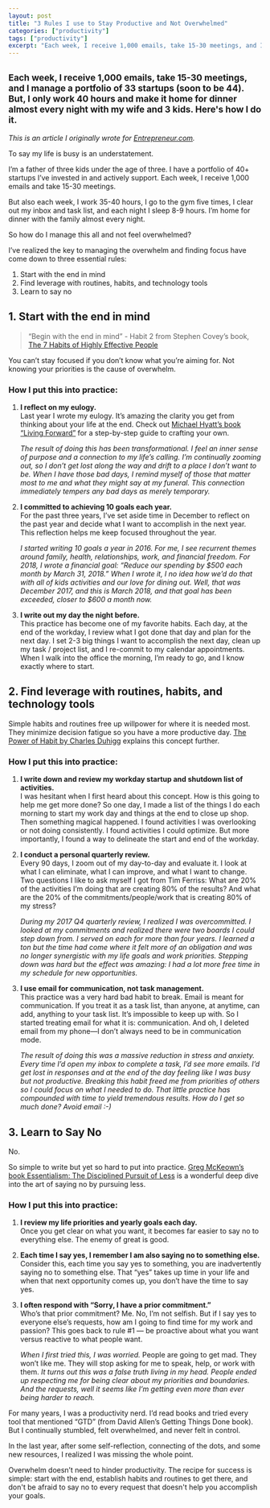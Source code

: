 ```yaml
---
layout: post
title: "3 Rules I use to Stay Productive and Not Overwhelmed"
categories: ["productivity"]
tags: ["productivity"]
excerpt: "Each week, I receive 1,000 emails, take 15-30 meetings, and I manage a portfolio of 33 startups (soon to be 44). But, I only work 40 hours and make it home for dinner almost every night with my wife and 3 kids. Here's how I do it."
---
```


<h2 class="sub-title"><small>Each week, I receive 1,000 emails, take 15-30 meetings, and I manage a portfolio of 33 startups (soon to be 44). But, I only work 40 hours and make it home for dinner almost every night with my wife and 3 kids. Here's how I do it.</small></h2>

_This is an article I originally wrote for [Entrepreneur.com](https://www.entrepreneur.com/article/311237)._

To say my life is busy is an understatement.

I’m a father of three kids under the age of three. I have a portfolio of 40+ startups I’ve invested in and actively support. Each week, I receive 1,000 emails and take 15-30 meetings.

But also each week, I work 35-40 hours, I go to the gym five times, I clear out my inbox and task list, and each night I sleep 8-9 hours. I’m home for dinner with the family almost every night.

So how do I manage this all and not feel overwhelmed?

I’ve realized the key to managing the overwhelm and finding focus have come down to three essential rules:
1. Start with the end in mind
2. Find leverage with routines, habits, and technology tools
3. Learn to say no

## 1. Start with the end in mind

> “Begin with the end in mind” - Habit 2 from Stephen Covey’s book, [The 7 Habits of Highly Effective People](https://amzn.to/2rfsevh)

You can’t stay focused if you don’t know what you’re aiming for. Not knowing your priorities is the cause of overwhelm.

### How I put this into practice:

1. **I reflect on my eulogy.**  
	Last year I wrote my eulogy. It’s amazing the clarity you get from thinking about your life at the end. Check out [Michael Hyatt’s book “Living Forward”](https://amzn.to/2redgVe) for a step-by-step guide to crafting your own.   

	_The result of doing this has been transformational. I feel an inner sense of purpose and a connection to my life’s calling. I’m continually zooming out, so I don’t get lost along the way and drift to a place I don’t want to be. When I have those bad days, I remind myself of those that matter most to me and what they might say at my funeral. This connection immediately tempers any bad days as merely temporary._

2. **I committed to achieving 10 goals each year.**  
	For the past three years, I’ve set aside time in December to reflect on the past year and decide what I want to accomplish in the next year. This reflection helps me keep focused throughout the year.  

	_I started writing 10 goals a year in 2016. For me, I see recurrent themes around family, health, relationships, work, and financial freedom. For 2018, I wrote a financial goal: “Reduce our spending by $500 each month by March 31, 2018.” When I wrote it, I no idea how we’d do that with all of kids activities and our love for dining out. Well, that was December 2017, and this is March 2018, and that goal has been exceeded, closer to $600 a month now._

3. **I write out my day the night before.**  
	This practice has become one of my favorite habits. Each day, at the end of the workday, I review what I got done that day and plan for the next day. I set 2-3 big things I want to accomplish the next day, clean up my task / project list, and I re-commit to my calendar appointments. When I walk into the office the morning, I’m ready to go, and I know exactly where to start.

## 2. Find leverage with routines, habits, and technology tools

Simple habits and routines free up willpower for where it is needed most. They minimize decision fatigue so you have a more productive day. [The Power of Habit by Charles Duhigg](https://amzn.to/2rbn82a) explains this concept further.

### How I put this into practice:

1. **I write down and review my workday startup and shutdown list of activities.**  
	I was hesitant when I first heard about this concept. How is this going to help me get more done? So one day, I made a list of the things I do each morning to start my work day and things at the end to close up shop. Then something magical happened. I found activities I was overlooking or not doing consistently. I found activities I could optimize. But more importantly, I found a way to delineate the start and end of the workday.

2. **I conduct a personal quarterly review.**  
	Every 90 days, I zoom out of my day-to-day and evaluate it. I look at what I can eliminate, what I can improve, and what I want to change. Two questions I like to ask myself I got from Tim Ferriss:  What are 20% of the activities I’m doing that are creating 80% of the results? And what are the 20% of the commitments/people/work that is creating 80% of my stress?   

	_During my 2017 Q4 quarterly review, I realized I was overcommitted. I looked at my commitments and realized there were two boards I could step down from. I served on each for more than four years. I learned a ton but the time had come where it felt more of an obligation  and was no longer synergistic with my life goals and work priorities. Stepping down was hard but the effect was amazing: I had a lot more free time in my schedule for new opportunities._

3. **I use email for communication, not task management.**  
	This practice was a very hard bad habit to break. Email is meant for communication. If you treat it as a task list, than anyone, at anytime, can add, anything to your task list. It’s impossible to keep up with. So I started treating email for what it is: communication. And oh, I deleted email from my phone—I don’t always need to be in communication mode.  

	_The result of doing this was a massive reduction in stress and anxiety. Every time I’d open my inbox to complete a task, I’d see more emails. I’d get lost in responses and at the end of the day feeling like I was busy but not productive. Breaking this habit freed me from priorities of others so I could focus on what I needed to do. That little practice has compounded with time to yield tremendous results. How do I get so much done? Avoid email :-)_  

## 3. Learn to Say No

No.

So simple to write but yet so hard to put into practice. [Greg McKeown’s book Essentialism: The Disciplined Pursuit of Less](https://amzn.to/2I2NWwb) is a wonderful deep dive into the art of saying no by pursuing less.


### How I put this into practice:

1. **I review my life priorities and yearly goals each day.**  
	Once you get clear on what you want, it becomes far easier to say no to everything else. The enemy of great is good.

2. **Each time I say yes, I remember I am also saying no to something else.**  
	Consider this, each time you say yes to something, you are inadvertently saying no to something else. That “yes” takes up time in your life and when that next opportunity comes up, you don’t have the time to say yes.

3. **I often respond with “Sorry, I have a prior commitment.”**  
	Who’s that prior commitment? Me. No, I’m not selfish. But if I say yes to everyone else’s requests, how am I going to find time for my work and passion? This goes back to rule #1 — be proactive about what you want versus reactive to what people want.  

	_When I first tried this, I was worried._ People are going to get mad. They won’t like me. They will stop asking for me to speak, help, or work with them. _It turns out this was a false truth living in my head. People ended up respecting me for being clear about my priorities and boundaries. And the requests, well it seems like I’m getting even more than ever being harder to reach._


For many years, I was a productivity nerd. I’d read books and tried every tool that mentioned “GTD” (from David Allen’s Getting Things Done book). But I continually stumbled, felt overwhelmed, and never felt in control.

In the last year, after some self-reflection, connecting of the dots, and some new resources, I realized I was missing the whole point.

Overwhelm doesn’t need to hinder productivity. The recipe for success is simple: start with the end, establish habits and routines to get there, and don't be afraid to say no to every request that doesn't help you accomplish your goals.
